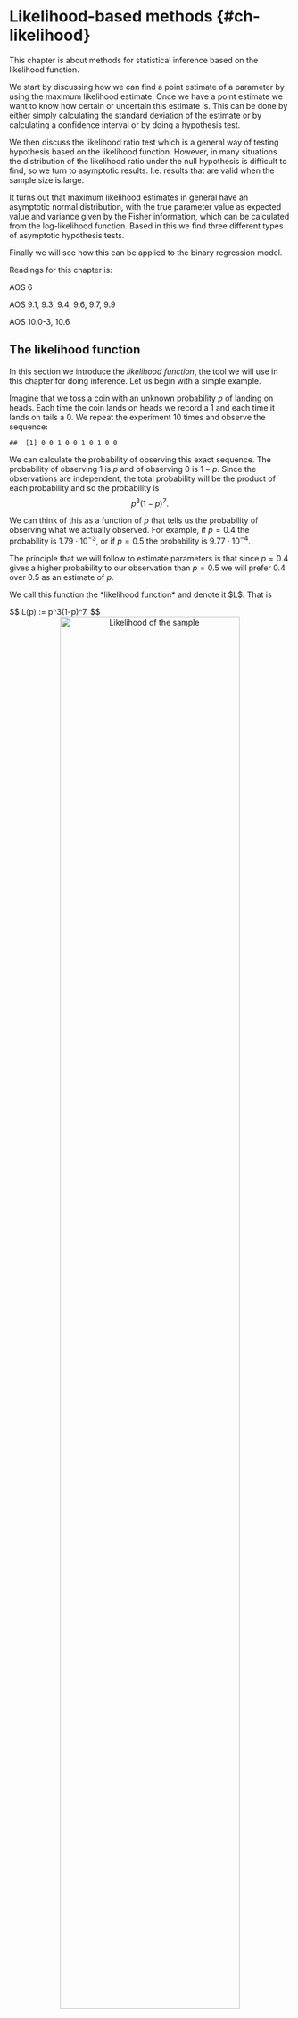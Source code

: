# Likelihood-based methods {#ch-likelihood}

This chapter is about methods for statistical inference based on the likelihood function.

We start by discussing how we can find a point estimate of a parameter by using the maximum likelihood estimate. Once we have a point estimate we want to know how certain or uncertain this estimate is. This can be done by either simply calculating the standard deviation of the estimate or by calculating a confidence interval or by doing a hypothesis test.

We then discuss the likelihood ratio test which is a general way of testing hypothesis based on the likelihood function. However, in many situations the distribution of the likelihood ratio under the null hypothesis is difficult to find, so we turn to asymptotic results. I.e. results that are valid when the sample size is large.

It turns out that maximum likelihood estimates in general have an asymptotic normal distribution, with the true parameter value as expected value and variance given by the Fisher information, which can be calculated from the log-likelihood function. Based in this we find three different types of asymptotic hypothesis tests.

Finally we will see how this can be applied to the binary regression model.

Readings for this chapter is:

AOS 6

AOS 9.1, 9.3, 9.4, 9.6, 9.7, 9.9

AOS 10.0-3, 10.6

## The likelihood function

In this section we introduce the *likelihood function*, the tool we will use in this chapter for doing inference. Let us begin with a simple example.

Imagine that we toss a coin with an unknown probability $p$ of landing on heads. Each time the coin lands on heads we record a 1 and each time it lands on tails a 0. We repeat the experiment 10 times and observe the sequence:





```
##  [1] 0 0 1 0 0 1 0 1 0 0
```

We can calculate the probability of observing this exact sequence. The probability of observing 1 is $p$ and of observing 0 is $1-p$. Since the observations are independent, the total probability will be the product of each probability and so the probability is
$$
p^3(1-p)^7.
$$

We can think of this as a function of $p$ that tells us the probability of observing what we actually observed. For example, if $p=0.4$ the probability is $1.79 \cdot 10^{-3}$, or if $p=0.5$ the probability is $9.77 \cdot 10^{-4}$.

The principle that we will follow to estimate parameters is that since $p=0.4$ gives a higher probability to our observation than $p=0.5$ we will prefer $0.4$ over $0.5$ as an estimate of $p$.

<p>We call this function the *likelihood function* and denote it $L$. That is</p>
$$
L(p) := p^3(1-p)^7.
$$
<div class="figure" style="text-align: center">
<img src="01-likelihood_files/figure-html/likelihood-1.png" alt="Likelihood of the sample" width="80%" />
<p class="caption">(\#fig:likelihood)Likelihood of the sample</p>
</div>
In the picture we see that the likelihood function attains its highest value at $p=0.3$. Using the above principle, we therefore prefer $0.3$ as an estimate of $p$ over any other value. This is the *maximum likelihood estimate* (MLE) of $p$.

<p>Let us define the likelihood function in general. We have a parametric model of our observations, that is we assume that we observe random variables that are independent identically distributed, with a probability function (or density) $p_\theta(x)$. Here $\theta$ is an unknown parameter. For a random sample $x_1,\ldots , x_n$ of size $n$ the likelihood function is</p>
\BeginKnitrBlock{note}<div class="note">$$
L_n(\theta) = \prod_{i=1}^n p_\theta(x_i).
$$</div>\EndKnitrBlock{note}

That is, the likelihood is the probability (or density) of our observation, as a function of the unknown parameter.

As a second example, say that we observe random variables $X_i$ that are iid $\mathsf N(\mu,\sigma^2)$, where $\mu$ and $\sigma^2$ are unknown parameters. In other words, the joint density of an iid sample is
$$
p(x_1,\ldots, x_n) = \prod_{i=1}^n \frac{1}{\sqrt{2\pi\sigma^2}}e^{-\frac{1}{2\sigma^2}(x_i-\mu)^2}.
$$
The likelihood function is then
$$
L_n(\mu,\sigma^2) = \prod_{i=1}^n \frac{1}{\sqrt{2\pi\sigma^2}}e^{-\frac{1}{2\sigma^2}(x_i-\mu)^2}.
$$
That is, the density and the likelihood function are written using the same formulas, but the density is a function of $x_i$, while the likelihood is a function of the unknown parameters $\mu$ and $\sigma^2$.



## Maximum likelihood estimation

In this section we discuss how to find the maximum likelihood estimate. As in the previous section we consider an example:

We will assume that time until something happens is exponentially distributed with parameter $\lambda$. Therefore the probability density of observing $T=t$ is
$$
p_T(t) = \lambda e^{-\lambda t}.
$$
On the other hand, we can also think of this as the likelihood function of the parameter $\lambda$,
$$
L(\lambda) = \lambda e^{-\lambda t}.
$$
If we have $n$ independent observations, the joint density of these observations is the product of the marginal densities. Therefore the likelihood is also the product of the marginal likelihoods. That is, if we write $L_n(\lambda)$ for the likelihood of $n$ observations,
$$
L_n(\lambda) = \prod_{i=1}^n \lambda e^{-\lambda t_i}.
$$

Many times it is easier to instead consider the logarithm of the likelihood, the *log-likelihood*,
$$
l_n(\lambda):=\ln L_n(\lambda) = \sum_{i=1}^n( \ln \lambda - \lambda t_i  ) = n\ln\lambda - \lambda\sum_{i=1}^n t_i= n(\ln\lambda - \lambda \bar t) ,
$$
where we as usual let $\bar t = \frac{1}{n}\sum_{i=1}^n t_i$.

Let us say we observe a sample of size 100.
<div class="figure" style="text-align: center">
<img src="01-likelihood_files/figure-html/exp-boxplot-1.png" alt="Histogram of the sample" width="80%" />
<p class="caption">(\#fig:exp-boxplot)Histogram of the sample</p>
</div>

We define a function in R that calculates the log-likelihood

```r
logLn <- function(param, sample){
  n <- length(sample)
  tbar <- mean(sample)
  
  n*(log(param) - param*tbar)
}
```

Then we may calculate the log-likelihood of, for example, $\lambda = 0.1$,

```r
logLn(0.1, t)
```

```
## [1] -316.1482
```
Here the variable `t` is a vector that contains the observations.

<p>Let us plot the log-likelihood for a range of $\lambda$-values.</p>
<div class="figure" style="text-align: center">
<img src="01-likelihood_files/figure-html/log-likelihood-1.png" alt="Log likelihood of the sample" width="80%" />
<p class="caption">(\#fig:log-likelihood)Log likelihood of the sample</p>
</div>

<p>We can find the maximum likelihood estimate as the $\lambda$ that maximizes the likelihood (or log likelihood). That is:</p>
\BeginKnitrBlock{note}<div class="note">$$
\hat\lambda = \operatorname*{argmax}_\lambda L_n(\lambda) = \operatorname*{argmax}_\lambda l_n(\lambda).
$$</div>\EndKnitrBlock{note}
Since the likelihood is simple, we can find $\hat \lambda$ directly:
$$
\partial_\lambda l_n(\lambda)\Big|_{\lambda = \hat\lambda} = n\left(\frac{1}{\hat \lambda} - \bar t\right) = 0.
$$
With solution $\hat\lambda =1/ \bar t$. For this sample:

```r
lambdaHat <- 1/mean(t)
lambdaHat
```

```
## [1] 0.1164284
```
We may also find the estimate using numerical optimization.

```r
optimResult <- optimise( 
            function(lambda){ logLn(lambda,t)},
            lower = 0.01, 
            upper = 10.0,
            maximum = TRUE)
optimResult$maximum
```

```
## [1] 0.1164178
```

## Hypothesis testing
In the previous section we saw how to estimate unknown parameters using maximum likelihood. While this is all well and good, we would like to also be able to test hypotheses regarding parameters. Consider Figure \@ref(fig:hypTestIllustration). 
<div class="figure" style="text-align: center">
<img src="01-likelihood_files/figure-html/hypTestIllustration-1.png" alt="Log likelihood of the sample" width="80%" />
<p class="caption">(\#fig:hypTestIllustration)Log likelihood of the sample</p>
</div>
There we have an estimate of $\theta$ which is $\hat\theta = 0.9$. We would like to test $H_0: \theta=\theta_0 = 1$ against $\theta \neq \theta_0$.

This should be based on how far away, in some sense, the maximum likelihood estimate is from $\theta_0$. Looking at the figure, we can see three different ways of measuring how far away $\hat\theta$ and $\theta_0$ are from each other. One way would be to measure the vertical distance between the log-likelihood function in $\hat\theta$ and $\theta_0$. I.e.\ we would calculate:
$$
l(\hat\theta) - l(\theta_0).
$$
This is know as the *likelihood ratio test*.

Another option is to calculate the horizontal distance between $\hat\theta$ and $\theta_0$. I.e. to calculate the distance
$$
|\hat\theta - \theta_0|.
$$
This is known as the *Wald test*.

Lastly we know that $\partial_\theta l(\theta)|_{\theta=\hat\theta} = 0$. So we could calculate
$$
|\partial_\theta l(\theta)|_{\theta=\theta_0}|,
$$
and see how close it is to 0. This is known as the *Score test*. In the following sections we examine each test in detail.

## Likelihood ratio test

We are interested in testing the following hypotheses
$$
H_0:\theta \in \Theta_0\text{ vs. } H_1:\theta \in \Theta_0^\complement.
$$
<p>Here $\Theta_0$ is some set of parameter values. It could for example be that $\Theta_0 = (-\infty,\theta_0)$ or simply $\Theta_0 = \theta_0$.</p>
\BeginKnitrBlock{note}<div class="note">We define the likelihood ratio as
$$
\lambda_{\text{LR}} := 2(l(\hat\theta) - l(\hat\theta_0)),
$$</div>\EndKnitrBlock{note}
where
$$
l(\hat\theta_0) = \sup_{\theta\in\Theta_0}l(\theta)
$$
and
$$
l(\hat\theta) = \sup_{\theta\in\Theta}l(\theta).
$$
Since $l(\hat\theta)\geq l(\hat\theta_0)$, we have that $\lambda_{\text{LR}} \geq 0$ and data agrees well with $H_0$ if $\lambda_{\text{LR}}$ is small. Therefore the rejection region will be of the form $\lambda_{\text{LR}} > k$, where $k$ is determined to get the correct size of the test. We can not say more in general, the continuation depends on the particular problem and tends to become complicated for anything but simple models.

As before let us say that we have an iid sample from an exponential distribution and wish to test $H_0:~\lambda = \lambda_0$ against $H_1:~\lambda \neq \lambda_0$, with $\lambda_0=0.1$.

We have already seen that
$$
l(\lambda) = n(\ln \lambda - \lambda \bar t)
$$
<p>and that $\hat\lambda = 1/\bar t$. Therefore</p>
$$
l(\lambda) = n \left( \ln\lambda - \frac{\lambda}{\hat\lambda} \right).
$$
<p>Now, we can write $l(\hat\lambda) = n\left(\ln\hat\lambda - 1\right)$. The likelihood ratio is then:</p>
$$
\lambda_{\text{LR}} = 2(l(\hat\lambda) - l(\lambda_0)) = 2n\left( \ln\hat\lambda - 1 - \ln \lambda_0 + \frac{\lambda_0}{\hat\lambda}  \right) = 2n\left(\ln \frac{\hat\lambda}{\lambda_0} + \frac{\lambda_0-\hat\lambda}{\hat\lambda}\right).
$$
<p>Recall that we should reject $H_0$ if $\lambda_{\text{LR}}>k$, and that $k$ is set to get the correct size. But to do this we need to know the distribution of $\lambda_{\text{LR}}$ and looking at the formula above, this seems difficult. Instead we search for something which is equivalent to $\lambda_{\text{LR}}>k$, but with a known distribution. Towards this we plot $\lambda_{LR}(\hat\lambda)$:</p>
<div class="figure" style="text-align: center">
<img src="01-likelihood_files/figure-html/LR-testExp-1.png" alt="Illustration of the likelihood ratio" width="80%" />
<p class="caption">(\#fig:LR-testExp)Illustration of the likelihood ratio</p>
</div>
We see that $\lambda_{LR}$ is decreasing for $\hat\lambda < \lambda_0$ and increasing for $\hat\lambda > \lambda_0$ with minimum at $\hat\lambda = \lambda_0$. Therefore $\lambda_{LR}>k$ is equivalent to $\hat\lambda < k_L$ or $\hat\lambda > k_U$, for some choices of $k_L$ and $k_U$. These should be determined so that the test gets the correct size.

The size of the test is
\begin{align}
&1- P_{\lambda_0} \left(k_L< \hat\lambda < k_U \right) = 1- P_{\lambda_0} \left(k_L< \frac{1}{\bar t} < k_U \right) = 1-  P_{\lambda_0} \left(1/k_U< \bar t < 1/k_L \right)\\
=& 1-  P_{\lambda_0} \left(\tilde k_L< \sum_{i=1}^n T_i< \tilde k_U \right),
\end{align}
with $\tilde k_L := n/k_U$ and similarly for $\tilde k_U$. This probability can be calculated since we know that $\sum_{i=1}^n T_i \sim \Gamma(n,\lambda)$. If we let $\Gamma_{\alpha}(n,\lambda)$ be the $\alpha$-quantile of the gamma distribution, i.e.\ the number such that
$$
\alpha = P\left( \Gamma(n,\lambda )> \Gamma_\alpha(n,\lambda) \right),
$$
we see that the rejection region for a size $\alpha$ test is
$$
\left\{ T_i\mid \sum_{i=1}^n T_i > \Gamma_{\alpha/2}(n,\lambda_0) \text{ or } \sum_{i=1}^n T_i < \Gamma_{1-\alpha/2}(n,\lambda_0)  \right\}.
$$
or equivalently
$$
\left\{ \hat \lambda \mid \hat\lambda < \frac{n}{\Gamma_{\alpha/2}(n,\lambda_0)} \text{ or } \hat\lambda > \frac{n}{\Gamma_{1-\alpha/2}(n,\lambda_0)}  \right\}.
$$

Let us implement this:

```r
alpha <- 0.05
lambda0 <- 0.1
n <- 100

upperCriticalValue <- n / qgamma(alpha/2, shape = n, rate = lambda0)
lowerCriticalValue <- n / qgamma(1-alpha/2, shape = n, rate = lambda0)
upperCriticalValue
```

```
## [1] 0.1229045
```

```r
lowerCriticalValue
```

```
## [1] 0.08296762
```
In this case we had $\hat\lambda =$ 0.1164 and so we would not reject $\lambda \neq 0.1$.

Another option is to calculate the p-value. Recall that the p-value is the smallest level for which $H_0$ is rejected. That is, it is the $\alpha$ that solves $\Gamma_{1-\alpha/2}(n,\lambda_0) = n/\hat\lambda$. But, by definition
$$
\alpha = 2 P \left( \Gamma(n,\lambda_0) < \Gamma_{1-\alpha/2}) \right)
$$
and therefore the p-value is
$$
2P\left( \Gamma(n,\lambda_0) < \frac{n}{\hat\lambda} \right).
$$

```r
2* pgamma(n/lambdaHat, shape = n, rate = lambda0)
```

```
## [1] 0.1471398
```
Again we see that we would not reject $H_0$ on the 5\%-level.

## Mathematical aside: Taylor expansion

In this section we see how to approximate functions by polynomials. This will be useful when we search for the asymptotic distribution of the MLE.

We would like to approximate a function $f(x)$ by a polynomial $p(x)$ of degree $n$, around a point $x_0$. That is, if $x\approx x_0$ we would like $f(x)\approx p(x)$. How should we choose $p(x)$?

Let us write
$$
p(x) = c_0 + c_1(x-x_0) + c_2(x-x_0)^2 + \cdots + c_n(x-x_0)^n.
$$
To ensure that $f(x)\approx p(x)$ close to $x_0$, we first require that
$$
f(x_0)=p(x_0)=c_0,
$$
so that we have found the first parameter. To make the approximation better, we further require that the first derivatives are the same at $x_0$,
$$
f'(x_0) = p'(x_0) = c_1 + 2c_2(x-x_0) + 3c_3(x-x_0)^2+\cdots + nc_n(x-x_0)^{n-1}|_{x=x_0} = c_1,
$$
and so the second parameter of $p(x)$ has been determined.

Continuing, we want
$$
f''(x_0) = p''(x_0) = 2c_2 + 2\cdot 3c_3(x-x_0) + 3\cdot 4c_4(x-x_0)^2 + \cdot (n-1)nc_n(x-x_0)^{n-2}|_{x=x_0} = 2c_2,
$$
so that $c_2 = f''(x_0)/2$. For the $k$th derivative,
$$
f^{(k)}(x_0) = p^{(k)}(x_0) = 2\cdot 3\cdots kc_k = k!c_k,
$$
so that $c_k = f^{(k)}(x_0)/k!$.

To summarize, the order $n$ polynomial approximation of $f(x)$ close to $x_0$ is
$$
f(x) \approx f(x_0) + f'(x_0)(x-x_0) + \frac{f''(x_0)}{2!}(x-x_0)^2 + \cdots \frac{f^{(n)}(x_0)}{n!}(x-x_0)^n.
$$
This is known as a Taylor series.

In fact, we can do even better by giving a formula for the error. Taylor's theorem says that
\BeginKnitrBlock{note}<div class="note">If $p(x)$ is the order $n$ polynomial approximation of $f(x)$ as given above, then the approximation error is
$$
f(x) -p(x) =  \frac{f^{(n+1)}(\xi)}{(n+1)!}(x-x_0)^{n+1},
$$
where $\xi$ is some number between $x$ and $x_0$.</div>\EndKnitrBlock{note}
As an example, let us consider the approximation of $\ln x$ around 1. We begin by calculating the derivatives,

\begin{align}
\ln 1 &= 0 ,\\
\partial_x\ln x|_{x=1} &= \frac{1}{x}|_{x=1} = 1 \\
\partial_x^2 \ln x|_{x=1} &= -\frac{1}{x^2}|_{x=1} = -1,\\
\partial_x^3 \ln x|_{x=1} &= \frac{2}{x^3}|_{x=1} = 2.
\end{align}

Therefore the 3rd order polynomial approximation of $\ln x$ is
$$
\ln x \approx (x-1) - \frac{1}{2}(x-1)^2 + \frac{1}{3}(x-1)^3.
$$

<div class="figure" style="text-align: center">
<img src="01-likelihood_files/figure-html/taylor-series-1.png" alt="Taylor series approximation of ln x" width="80%" />
<p class="caption">(\#fig:taylor-series)Taylor series approximation of ln x</p>
</div>

## Asymptotic distribution of the MLE
Here we examine the asymptotic properties of maximum likelihood estimators. But first let us recall some properties of the normal distribution, that will be used repeatedly in this chapter.

If $X\sim \mathsf N(\mu,\sigma^2)$ then $a+bX$ also has a normal distribution and
\begin{align*}
E[a+bX] &= a+bE[X] = a+b\mu,\\
\operatorname{Var}(a+bX) &= b^2\operatorname{Var}(X) = b^2\sigma^2.
\end{align*}
That is $a+bX\sim \mathsf N(a+b\mu,b^2\sigma^2)$. In particular,
$$
\frac{X-\mu}{\sigma} \sim \mathsf N(0,1).
$$
Now let us turn to the maximum likelhood estimators. To start, we imagine that we observe a random variable $X$, from a parameterized distribution with density $p_\theta$. Our discussion will also be valid if we have a discrete random variable with a probability function $p_\theta$. Then we have a log-likelihood $l_x(\theta):=\ln p_\theta(x)$. Here we will calculate the expected value and variance of the random variable $l_X'(\theta):=\partial_\theta \ln p_\theta(X)$.

First note that since
$$
\int p_\theta(x)\mathrm{d} x = 1,
$$
therefore
$$
0 = \partial_\theta \int p_\theta(x)\mathrm{d} x = \int \partial_\theta p_\theta(x)\mathrm{d} x = \int \partial_\theta (\ln p_\theta(x))p_\theta(x)\mathrm{d} x =  \int l'_x(\theta) p_\theta(x)\mathrm{d} x = E[l_X'(\theta)].
$$
This means,
\BeginKnitrBlock{note}<div class="note">$$
 E[l_X'(\theta)] =0.
$$</div>\EndKnitrBlock{note}

To find the variance, we instead consider,
\begin{align*}
0 &= \partial^2_\theta \int p_\theta(x)\mathrm{d} x =  \int \partial_\theta(l'_x(\theta) p_\theta(x))\mathrm{d} x =\int (l''_x(\theta) p_\theta(x) + (l'_x(\theta) )^2p_\theta(x))\mathrm{d} x \\
&=  E[l''_X(\theta)] + E[(l'_X(\theta))^2].
\end{align*}

Therefore,
\BeginKnitrBlock{note}<div class="note">$$
\operatorname{Var}(l'_X(\theta)) = E[(l'_X(\theta))^2] = -E[l''_X(\theta)] =: I(\theta).
$$</div>\EndKnitrBlock{note}
Here, $I(\theta)$ is called the Fisher information. This calculation was for a sample $X$ of size 1. If we have an independent sample of size $n$, we define the log-likelihood as
$$
l_n(\theta) = \sum_{i=1}^n l_{X_i}(\theta).
$$
Then we can also calculate
\begin{align*}
E[l'_n(\theta)] &= E[\partial_\theta \sum_{i=1}^n l_{X_i}(\theta)] =\sum_{i=1}^n  E[\partial_\theta l_{X_i}(\theta)] = 0,\\
Var(l'_n(\theta)) &= Var(\partial_\theta \sum_{i=1}^n l_{X_i}(\theta)) =  \sum_{i=1}^n Var(l_{X_i}'(\theta)) = n I(\theta) =:I_n(\theta).
\end{align*}

<p>Let us now recall the *law of large numbers* and the *central limit theorem*. They state that if $X_1,\ldots X_n$ are iid random variables with mean $\mu$ and finite variance $\sigma^2$, then for large $n$</p>
\BeginKnitrBlock{note}<div class="note">\begin{align*}
\frac{1}{n}\sum_{i=1}^n X_i& \overset{asym.}{\sim} \mu,\\
\frac{1}{\sqrt{n}}\Big(\sum_{i=1}^n X_i-\mu\Big)& \overset{asym.}{\sim} \mathsf N(0,\sigma^2).
\end{align*}</div>\EndKnitrBlock{note}
These asymptotic results in practice mean that we approximate the distribution of the left side with the right side if $n$ is large. For example
$$
P\left(\frac{1}{\sqrt{n}}\Big(\sum_{i=1}^n X_i-\mu\Big) \leq x \right) \approx  P\left(\sigma Z\leq x \right),
$$
with $Z\sim \mathsf N(0,1)$.

<p>Since $l'_n(\theta)$ is a sum of random variables $l_{X_i}'(\theta)$, and we now know the expected value and variance, we can apply the law of large numbers and central limit theorem to get the following asymptotics:</p>
\BeginKnitrBlock{note}<div class="note">\begin{align*}
\frac{1}{n}l'_n(\theta) &\overset{asym.}{\sim} 0, \\
\frac{1}{\sqrt{n}}l'_n(\theta) &\overset{asym.}{\sim} \mathsf{N}(0,I(\theta)), \\
-\frac{1}{n}l''_n(\theta) &\overset{asym.}{\sim} I(\theta).
\end{align*}</div>\EndKnitrBlock{note}
<p>Now we are ready to find the asymptotic distribution of $\hat\theta_n$. We make a first-order Taylor expansion of $l_n'(\hat\theta_n)$ around $\theta$,</p>
$$
l'_n(\hat\theta_n) \approx l'_n(\theta) + (\hat\theta_n-\theta)l''_n(\theta).
$$
<p>Then use that $l'_n(\hat\theta_n)=0$ and rewrite as</p>
$$
\sqrt{n} (\hat\theta_n-\theta) \approx -\frac{l'_n(\theta)/\sqrt{n}}{l''_n(\theta)/n}.
$$
Now, using the above asymptotics we arrive at:
\BeginKnitrBlock{note}<div class="note">$$
\sqrt{n} (\hat\theta_n-\theta) \overset{asym.}{\sim} \frac{\mathsf N(0,I(\theta))}{I(\theta)} \overset{d}{=} \mathsf N(0,I^{-1}(\theta)).
$$</div>\EndKnitrBlock{note}
<p>In particular, this implies that $\hat\theta_n - \theta \overset{asym.}{\sim } 0$, or in other words that $\hat\theta_n$ is a consistent estimator of $\theta$.
One problem with the above is however that $I(\theta)$ is often difficult to calculate. However $-l''_n(\theta)/n=:\hat I(\theta)$ is a consistent estimator of $I(\theta)$. Then we may also write:</p>
$$
\sqrt{n \hat I(\theta)}(\hat\theta_n - \theta) \overset{asym.}{\sim} \mathsf N(0,1).
$$
<p>A further problem is that $\theta$ is in general unknown. But since $\hat\theta_n$ is consistent, we may simply replace $\theta$ by $\hat\theta_n$,</p>
\BeginKnitrBlock{note}<div class="note">$$
\sqrt{n \hat I(\hat\theta_n)}(\hat\theta_n - \theta) \overset{asym.}{\sim} \mathsf N(0,1).
$$</div>\EndKnitrBlock{note}
This is an amazing result. Without knowing in detail how $\hat\theta$ is determined from the sample; perhaps from some numerical optimization, we can say what the large-sample distribution is. We can rewrite this as
$$
\hat \theta_n \overset{asym.}{\sim} \mathsf N\left(\theta, \frac{1}{n \hat I(\hat\theta_n)}\right).
$$
Now let us apply this to the example of the exponential distribution. We had that $\hat\lambda_n = 1/\bar t$. Further
$$
l''(\lambda) = -\frac{1}{\lambda^2}.
$$
Thus, the Fisher information is simply
$$
I(\lambda) = -E[l''_T(\lambda)] = \frac{1}{\lambda^2}.
$$
The asymptotic distribution of $\hat \lambda_n$ is therefore:
$$
\hat\lambda_n \approx \mathsf N\left(\lambda, \frac{\hat\lambda_n^2}{n} \right).
$$

## The delta method

In this section we discuss how to find the asymptotic distribution of a function of the estimate. Let us assume that we already know that
$$
\sqrt{n} (\hat\theta_n - \theta) \overset{asym.}{\sim} N(0,\sigma^2).
$$
<p>This might be because $\hat\theta_n$ is the MLE and we have used the results from the previous section or we have applied some central limit theorem. We have a function $f$ and we would like to know the asymptotic distribution of $f(\hat\theta_n)$. Let us again write a Taylor expansion</p>
$$
f(\hat\theta_n) \approx f(\theta) + f'(\theta)(\hat\theta_n - \theta).
$$
<p>Rearranging and multiplying by $\sqrt n$ gives,</p>
$$
\sqrt{n}(f(\hat\theta_n) - f(\theta)) \approx f'(\theta)\sqrt{n}(\hat\theta_n - \theta).
$$
The right side is asymptotically normal, by our assumption. We have then arrived at the *first order delta method*:

\BeginKnitrBlock{note}<div class="note">$$
\sqrt{n}(f(\hat\theta_n) - f(\theta)) \overset{asym.}{\sim} N(0,\sigma^2f'(\theta)^2) .
$$</div>\EndKnitrBlock{note}
<p>For this to make sense we need that $f'(\theta)\neq 0$. If this is not the case we can instead do a second order Taylor expansion</p>
$$
f(\hat\theta_n) \approx f(\theta) + f'(\theta)(\hat\theta_n - \theta) + \frac{f''(\theta)}{2}(\hat\theta_n - \theta)^2 = f(\theta) + \frac{f''(\theta)}{2}(\hat\theta_n - \theta)^2.
$$
Rearranging gives,
$$
n(f(\hat\theta_n)  - f(\theta)) \approx \frac{f''(\theta)}{2}(\sqrt{n}(\hat\theta_n-\theta))^2.
$$
<p>We assumed that $\sqrt{n} (\hat\theta_n - \theta) \overset{asym.}{\sim} N(0,\sigma^2)$. The continuous mapping theorem (not covered here) states that if $f$ is a continuous function and if $X_n \overset{asym.}{\sim} X$, then $f(X_n) \overset{asym.}{\sim} f(X)$. Therefore, if we let $Z\sim N(0,1),$ we can write our assumption as $\sqrt{n} (\hat\theta_n - \theta) \overset{asym.}{\sim} \sigma Z$ and thus, recalling that the square of a standard normal random variable has a $\chi^2_1$-distribution,</p>
$$
(\sqrt{n}(\hat\theta_n-\theta))^2 \overset{asym.}{\sim} \sigma^2Z^2 \overset{d}{=} \sigma^2 \chi^2_1.
$$
With that we get the second order Delta method:
\BeginKnitrBlock{note}<div class="note">$$
n(f(\hat\theta_n)  - f(\theta)) \overset{asym.}{\sim} \frac{f''(\theta)}{2}\sigma^2\chi_1^2.
$$</div>\EndKnitrBlock{note}
Now let us apply the delta method to the exponential distribution. We would like to estimate the probability that the time until the next event is larger than 10. That is the probability
$$
p = P(T>10) = e^{-10\lambda}.
$$
The MLE follows from the invariance principle of maximum likelihood, i.e.\ $\hat p = e^{-10\hat\lambda}$. The distribution of $\hat p$ can be found by the delta method if we let $p=f(\lambda) = e^{-10\lambda}$. Then $f'(\lambda) = -10e^{-10\lambda} = -10p$. In this case $f'(\lambda)\neq 0$, so we may apply the first order delta method. Recall from the previous section that
$$
\sqrt n\left( \hat\lambda_n - \lambda \right) \overset{asym.}{\sim} \mathsf N(0, \lambda^2),
$$
that is, the $\sigma^2$ appearing in the delta method is $\lambda^2$. Now, applying the delta method gives
$$
\sqrt n(\hat p_n- p) \overset{asym.}{\sim} \mathsf N(0,100p^2\lambda^2).
$$
As usual, we may replace unknown parameters with a consistent estimate, i.e.\ $p$ with $\hat p$ and $\lambda$ with $\hat\lambda$. Therefore,
$$
\sqrt n(\hat p_n- p) \overset{asym.}{\sim} \mathsf N(0,100\hat p^2\hat\lambda^2) = \mathsf N(0,0.132),
$$
or
$$
\hat p_n \overset{asym.}{\sim} \mathsf N(p,0.132/n).
$$


## Wilks' test

In the previous sections we found the asymptotic distribution of $\hat\theta_n$. Here we seek the asymptotic distribution of the likelihood ratio $-2(l_n(\theta_0) - l_n(\hat\theta_n)))$. The reason is that, as we have seen, finding the exact distribution is difficult. If we have the approximate, asymptotic, distribution, we can use that to do for example hypothesis testing. For ease of notation we suppress the $n$ and write $l$ and $\hat\theta$.

We will use the following results, that we have seen before:
\begin{align*}
l'(\hat\theta) &= 0,\\
-\frac{1}{n}l''(\hat\theta) &\overset{asym.}{\sim} -\frac{1}{n}l''(\theta) \overset{asym.}{\sim} I(\theta),\\
\sqrt{n}(\hat\theta - \theta) &\overset{asym.}{\sim} I^{-1/2}(\theta )Z,
\end{align*}
with $Z\sim \mathsf N(0,1)$.

<p>Just as in the delta method, we now do a Taylor expansion of $l(\theta)$ around $\hat\theta$:</p>
\begin{align}
l(\theta) \approx& l(\hat \theta) + l'(\hat\theta)(\theta-\hat\theta) + \frac{l''(\hat\theta)}{2}(\theta-\hat\theta) ^2\\
=& l(\hat\theta) + \frac{l''(\hat\theta)}{2}(\theta-\hat\theta) ^2 = l(\hat \theta) +\frac{1}{2} \frac{1}{n}l''(\hat\theta)n(\theta-\hat\theta) ^2\\
\overset{asym.}{\sim} & l(\hat\theta) -\frac{1}{2} I(\theta)I^{-1}(\theta)Z^2 \overset{d}{=} l(\hat\theta) - \frac{1}{2}\chi_1^2.
\end{align}
In other words, for a large sample,
\BeginKnitrBlock{note}<div class="note">$$
\lambda_{LR} = 2( l_n(\hat\theta)-l_n(\theta_0))\overset{asym.}{\sim} \chi_1^2.
$$</div>\EndKnitrBlock{note}
Which is Wilks' theorem.

Let us again apply this to the exponential distribution. Of course, we have already found the exact likelihood ratio test, so we would in reality not use an asymptotic test in this case. Nonetheless, we can calculate it as:

```r
lrStatistic <- 2*(logLn(optimResult$maximum, t) - logLn(0.1, t))
lrStatistic
```

```
## [1] 2.200652
```
Recall that we reject $H_0$ if $\lambda_{LR}$ is large. Therefore the p-value is

```r
1 - pchisq(lrStatistic, 1)
```

```
## [1] 0.1379523
```

## Wald's test

<p>Another way to measure if $\hat\theta$ agrees with the null hypothesis is to calculate $\hat\theta - \theta_0$. If this is large, in absolute value, the test should reject the null hypothesis. We have already seen that, under the assumption of $H_0$</p>
\BeginKnitrBlock{note}<div class="note">$$
\frac{\hat\theta- \theta_0}{\textrm{Sd}(\hat\theta)} \overset{asym.}{\sim} \mathsf{N}(0,1),
$$</div>\EndKnitrBlock{note}
where the standard deviation can be calculated as
$$
Sd(\hat\theta) = (n\hat I(\hat\theta))^{-1/2}.
$$
Therefore the test can be done by comparing the left hand-side with the appropriate quantile of the Normal distribution. Note that this implies also that
$$
\frac{(\hat \theta - \theta_0)^2}{Var(\hat\theta)} \overset{asym.}{\sim} \chi^2_1,
$$
which is similar to Wilks' test.

Let us apply this again to the exponential distribution. We have already seen that $I(\lambda) = 1/\lambda^2$ and so the standard deviation is:
$$
Sd(\hat \lambda) = \frac{\hat\lambda}{\sqrt n}.
$$
Since we have a two-sided test, the test statistic is:
$$
\frac{\left| \hat\lambda - \lambda_0  \right|}{\hat\lambda / \sqrt n }.
$$

```r
waldStatistics <- abs(lambdaHat - lambda0)/(lambdaHat/sqrt(n))
waldStatistics
```

```
## [1] 1.41103
```
This is now compared to $z_{\alpha/2}=$ 1.96 if $\alpha = 0.05$ and so we do not reject $H_0$. The p-value is:

```r
2*(1-pnorm(waldStatistics))
```

```
## [1] 0.1582359
```

Here we found the standard deviation of $\hat \lambda$ by knowing the asymptotic distribution of the MLE. It is also possible to calculate this directly from the delta method. That is, we know that
\begin{align}
E\left[ T\right] &= \frac{1}{\lambda},\\
Var\left( T \right) &= \frac{1}{\lambda^2}.
\end{align}
So by the central limit theorem ($\bar t$ is a sum of random variables):
$$
\sqrt n (\bar t - 1/\lambda) \overset{asym.}{\sim} N(0,1/\lambda^2).
$$
If $f(x)=1/x$, then $\hat\lambda = f(\bar t) = 1/\bar t$ and applying the delta method gives,
$$
\sqrt n (\hat\lambda - \lambda) \overset{asym.}{\sim} N(0,f'(\bar t)^2/\lambda^2) = N(0,f'(1/\lambda)^2/\lambda^2) = N(0,\lambda^2).
$$
This agrees with what we obtained previously.


## Score test

In this section we discuss the score test, sometimes called the Rao test or the Lagrange multiplier (LM) test.

If $\hat\theta$ is close to $\theta_0$ then we should have that $l'(\theta_0)\approx 0$. The score test is therefore that we reject $H_0$ if $\left| l'(\theta_0)\right|>k$, for some $k$ chosen depending on the size of the test.

We can use the asymptotics we already calculated, that is
\BeginKnitrBlock{note}<div class="note">$$
\frac{l_n'(\theta_0)}{\sqrt{I_n(\theta_0)}} \overset{asym.}{\sim} \mathsf N(0,1).
$$</div>\EndKnitrBlock{note}

So the score test of size $\alpha$ is to reject $H_0$ if
$$
\frac{\left|l_n'(\theta_0)\right|}{\sqrt{I_n(\theta_0)}}>z_{\alpha/2}.
$$

Note that this test statistic does not require us to calculate the MLE $\hat\theta$. By squaring the test statistic we get, as in the previous section, a test statistic that is $\chi^2_1$-distributed, similar to Wilks' test.

We apply this to the exponential distribution. We have already calculated everything we need so it is just a matter of putting it together:

```r
lp <- n*( 1/lambda0 - mean(t) )
fisherInfo <- n/lambda0^2
scoreStatistic <- lp / sqrt(fisherInfo)
scoreStatistic
```

```
## [1] 1.41103
```
With p-value:

```r
2*(1-pnorm(scoreStatistic))
```

```
## [1] 0.1582359
```
In this particular case the score test and the Wald test are exactly the same. This is not true in general.

## Confidence intervals

We have derived a number of different tests. In principle all of them can be turned into confidence intervals since there is a correspondence between hypothesis tests and confidence intervals. Let us first examine how we can use the Wald test to construct confidence intervals.

The Wald test is based on that for large $n$:
$$
\frac{\hat\theta- \theta}{\textrm{Sd}(\hat\theta)} \overset{asym.}{\sim} \mathsf{N}(0,1),
$$
Therefore we can write
$$
1-\alpha = P\left( -z_{\alpha/2} < \frac{\hat\theta- \theta}{\textrm{Sd}(\hat\theta)}
\leq z_{\alpha/2}  \right) = P\left( \hat\theta -\textrm{Sd}(\hat\theta) z_{\alpha/2}\leq \theta \leq \hat\theta +  \textrm{Sd}(\hat\theta) z_{\alpha/2}\right).
$$
Which means that $\left[\hat\theta -\textrm{Sd}(\hat\theta) z_{\alpha/2}, \hat\theta +\textrm{Sd}(\hat\theta) z_{\alpha/2}\right]$ is a $1-\alpha$ confidence interval for $\theta$.

Let us derive the same CI in a slightly different way. In the Wald test we would accept $H_0: \theta=\theta_0$ if $\left| \hat\theta - \theta_0 \right|/Sd(\hat\theta)<z_{\alpha/2}$. Solving this for $\theta_0$ gives
$$
 \hat\theta -\textrm{Sd}(\hat\theta) z_{\alpha/2}\leq \theta_0 \leq \hat\theta +  \textrm{Sd}(\hat\theta) z_{\alpha/2}.
$$
If we replace $\theta_0$ with $\theta$ we obtain the CI above. Therefore we may think of the CI as being the set of $\theta_0$ that we would accept in a hypothesis test.

<p>The same principle can be applied to convert any hypothesis test to a corresponding CI. For example the score test accepts $H_0$ if</p>
$$
 \frac{\left| l'_n(\theta_0)\right |}{\sqrt{I_n(\theta_0)}}< z_{\alpha/2},
$$
<p>and so solving this for $\theta_0$ gives a CI. However, in most cases it is not possible to obtain a closed form solution and we have solve it numerically. Let us as an example do it for the exponential distribution:</p>
\begin{align}
l'_n(\lambda) &= n\left( \frac{1}{\lambda} - \frac{1}{\hat\lambda} \right),\\
I_n(\lambda) &= - l''_n(\lambda) = \frac{n}{\lambda^2}.
\end{align}
<p>We plot the score statistic as a function of $\lambda$:</p>
<div class="figure" style="text-align: center">
<img src="01-likelihood_files/figure-html/CI-plot-1.png" alt="Score statistic and confidence intervall" width="80%" />
<p class="caption">(\#fig:CI-plot)Score statistic and confidence intervall</p>
</div>
To find the CI we need to solve
$$
\frac{\left| l'_n(\lambda)\right |}{\sqrt{I_n(\lambda)}} = z_{\alpha/2},
$$
in terms of $\lambda$. Looking at the figure, this has two solutions, one for $\lambda > \hat\lambda$ and one for $\lambda < \hat\lambda$. These will be the left and right endpoints of the CI.

```r
alpha = 0.05
scoreStatistic <- function(lambda){
  abs( n*(1/lambda - 1/lambdaHat) ) / sqrt( n/lambda^2 )
}

f <- function(lambda){
  scoreStatistic(lambda) - qnorm(1-alpha/2)
}

rootResults <- uniroot(f, interval = c(lambdaHat-0.05,lambdaHat))
leftCILimit <- rootResults$root

rootResults <- uniroot(f, interval = c(lambdaHat+0.05,lambdaHat))
rightCILimit <- rootResults$root

leftCILimit
```

```
## [1] 0.09360885
```

```r
rightCILimit
```

```
## [1] 0.1392479
```

We can compare this to the Wald based CI:

```r
alpha = 0.05
z = qnorm(1-alpha/2)

leftCILimit <- lambdaHat - qnorm(1-alpha/2)*lambdaHat/sqrt(n)
rightCILimit <- lambdaHat + qnorm(1-alpha/2)*lambdaHat/sqrt(n)

leftCILimit
```

```
## [1] 0.09360885
```

```r
rightCILimit
```

```
## [1] 0.1392479
```

Again, in this particular example, the two intervals are the same.

## An application
Here we present an application of what we have learned in this chapter.


Consider the binary regression model, where we observe random variables $Y_i$ that take on the values 0 or 1. The distribution of $Y_i$ depends on the value of a covariate $X_i$,
$$
P(Y_i=1\mid X_i=x_i) = s(\beta x_i),
$$
where $\beta$ is a parameter and
$$
s(x) = \frac{e^{x}}{1+e^{x}}
$$
is the logistic function. We have a sample of size $n=$ 1000 and we would like to do inference on $\beta$.

First we plot our data.
<div class="figure" style="text-align: center">
<img src="01-likelihood_files/figure-html/binRegrDataPlot-1.png" alt="Observed sample" width="80%" />
<p class="caption">(\#fig:binRegrDataPlot)Observed sample</p>
</div>
We will estimate $\beta$ by maximum likelihood, so we begin by writing the likelihood of observation $i$,
$$
L_i(\beta) = s(\beta x_i)^{y_i}\left( 1-s(\beta x_i)\right)^{(1-y_i)} .
$$
So that the log-likelihood of the $i$th observation is
$$
l_i(\beta) = y_i\ln s(\beta x_i) + (1-y_i)\ln ( 1-s(\beta x_i)).
$$
Since we assume that our observations are iid, the total log-likelihood is then
$$
l(\beta) = \sum_{i=1}^n l_i(\beta).
$$
Let us implement what we have so far.

```r
s <- function(x) {
  exp(x) / (exp(x) + 1)
}

logLn <- function(beta){
  x <- data.df$x
  y <- data.df$y
  
  s <- s(x * beta)
  
  sum(y * log(s) + (1 - y) * log(1 - s))
}
```
To maximize the likelihood there are now two options. Either we ask the computer to solve
$$
\underset{\beta}{\text{argma}x}~ l(\beta),
$$
or we calculate and solve $l'(\beta)=0$. For practice we do both ways here.

```r
optimResult <- optimize(
  logLn,
  lower = 0.0, 
  upper = 3.0,
  maximum = TRUE
)

betahat <- optimResult$maximum
betahat
```

```
## [1] 1.791579
```
For the second way we need
\begin{align}
s'(x) &= \frac{e^x}{\left(1+e^x\right)^2},\\
l'(\beta) &= \frac{x y s'(x \beta )}{s(x \beta )}-\frac{x (1-y) s'(x \beta )}{1-s(x \beta )}.
\end{align}
In R:

```r
sp <- function(x){ exp(x)/(1+exp(x))^2 }

logLp <- function(beta){
  x <- data.df$x
  y <- data.df$y
  
  s <- s(x * beta)
  sp <- sp(x * beta)
  
  sum( -x * (1-y) * sp / (1-s) + x * y * sp / s )
}

rootResults <- uniroot(
  logLp,
  interval = c(0,3)
)
rootResults$root
```

```
## [1] 1.791589
```
Both methods giving the same result.

To confirm that we indeed found the MLE we plot the log-likelihood.
<div class="figure" style="text-align: center">
<img src="01-likelihood_files/figure-html/BinReglog-likelihood-1.png" alt="Log likelihood of the sample" width="80%" />
<p class="caption">(\#fig:BinReglog-likelihood)Log likelihood of the sample</p>
</div>

<div class="figure" style="text-align: center">
<img src="01-likelihood_files/figure-html/binRegrDataPlotWithFit-1.png" alt="Observed sample and fitted model" width="80%" />
<p class="caption">(\#fig:binRegrDataPlotWithFit)Observed sample and fitted model</p>
</div>

Now we turn to hypothesis testing. Let us say we want to test $H_0: \beta = 2$ against $H_1:\beta \neq 2$. First we do the asymptotic likelihood ratio test. So we need to calculate $\lambda_{\text{LR}}$:

```r
lr <- function(beta0){
  2*(logLn(betahat) - logLn(beta0))
}
lr(2.0)
```

```
## [1] 2.97212
```
If $H_0$ is true, this is an observation of a $\chi_1^2$-distributed random variable. Therefore the p-value is

```r
1 - pchisq(lr(2.0), 1)
```

```
## [1] 0.0847108
```

Next we do a Wald's test. For this we need an estimate of the standard deviation of the MLE. Perhaps the easiest way is to calculate the Fisher information, that is $-l''(\beta)$. Here there are again two options, we can do it numerically or exactly. First we calculate it numerically:

```r
observedFisherInfo <- function(beta){
  drop(-pracma::hessian(logLn, beta))
}
observedFisherInfo(betahat)
```

```
## [1] 72.6459
```
Calculating the second derivative exactly involves more work but is preferable whenever possible. We get,
$$
l''(\beta)=(1-y) \left(-\frac{x^2 \sigma '(x \beta )^2}{(1-\sigma (x \beta )^2}-\frac{x^2 \sigma ''(x \beta )}{1-\sigma (x \beta )}\right)+y \left(-\frac{x^2 \sigma '(x \beta )^2}{\sigma (x \beta )^2}+\frac{x^2 \sigma ''(x \beta )}{\sigma (x \beta )}\right)
$$
Implemented in R:

```r
spp <- function(x){ -exp(x)*(exp(x)-1)/(exp(x)+1)^3 }

logLpp <- function(beta){
    x <- data.df$x
    y <- data.df$y
    
    s <- s(x*beta)
    sp <- sp(x*beta)
    spp <- spp(x*beta)

    sum( (1-y)*(-x^2*sp^2/(1-s)^2 - x^2*spp/(1-s))+y*(-x^2*sp^2/s^2 + x^2*spp/s) )
}

observedFisherInfo <- function(beta){
  -logLpp(beta)
}

observedFisherInfo(betahat)
```

```
## [1] 72.64591
```
Recall that Wald's test statistic is standard normal under $H_0$. So we may calculate the p-value:

```r
zWald <- function(beta0){
  abs(betahat- beta0)*sqrt(observedFisherInfo(betahat))
  }
2 * ( 1 - pnorm( zWald(2.0) ) )
```

```
## [1] 0.07566311
```

We might also do a Score test. Here, all we need is $l'$ and $l''$, which we have already calculated. The score statistic is again standard normal under $H_0$.

```r
zScore <- function(beta0){
  abs(pracma::grad(logLn,beta0)/sqrt(observedFisherInfo(beta0)))
}
2 * ( 1 - pnorm(zScore(2.0) ) )
```

```
## [1] 0.0754018
```

Lastly, we might calculate a CI on $\beta$. Using the Wald's statistic, this would be:

```r
alpha <- 0.05
leftCILimit <- betahat - qnorm(1-alpha/2) / sqrt(observedFisherInfo(betahat))
rightCILimit <- betahat + qnorm(1-alpha/2) / sqrt(observedFisherInfo(betahat))

leftCILimit
```

```
## [1] 1.561624
```

```r
rightCILimit
```

```
## [1] 2.021534
```

For a score based CI we first plot the score statistic.
<div class="figure" style="text-align: center">
<img src="01-likelihood_files/figure-html/applicationScoreCI-1.png" alt="Observed sample and fitted model" width="80%" />
<p class="caption">(\#fig:applicationScoreCI)Observed sample and fitted model</p>
</div>
We need to find the points where the score statistic is $z_{\alpha/2}$, which are the limits of the CI.

```r
alpha = 0.05

f <- function(beta){
  zScore(beta) - qnorm(1-alpha/2)
}

rootResults <- uniroot(f, interval = c(betahat-1,betahat))
leftCILimit <- rootResults$root

rootResults <- uniroot(f, interval = c(betahat+1,betahat))
rightCILimit <- rootResults$root

leftCILimit
```

```
## [1] 1.561916
```

```r
rightCILimit
```

```
## [1] 2.021279
```

## Summary

Since there is a lot of new material in this chapter, in this section we summarize what we have learned.

First, recall that the following is equivalent
\begin{align}
X & \sim \mathsf N(\mu,\sigma^2),\\
\frac{X-\mu}{\sigma} & \sim \mathsf N(0,1).
\end{align}
Also recall from the B-course that for a large sample
$$
\bar X \sim \mathsf N(\mu,\sigma^2/n).
$$
The variance is like this because of
$$
Var(\bar X) = Var\left( \frac{1}{n}\sum_{i=1}^n X_i \right) = \frac{1}{n^2}\sum_{i=1}^n Var(X_i) = \frac{\sigma^2}{n}.
$$
If we use the above, we get that
$$
\frac{\bar X-\mu}{\sigma/\sqrt{n}} \sim \mathsf N(0,1).
$$
This we used to construct what we called the large sample test. That is, we should accept $\mu=\mu_0$ as opposed to $\mu\neq \mu_0$ if
$$
\frac{|\bar X-\mu_0|}{\sigma/\sqrt{n}}<z_{\alpha/2}.
$$

In this chapter we have seen that this is true in more generallity, whenever we have an MLE. That is
$$
\hat\theta \overset{asym.}{\sim} \mathsf N(\theta,\sigma^2_{\hat\theta}),
$$
the same as
$$
\frac{\hat\theta - \theta}{\sigma_{\hat\theta}} \overset{asym.}{\sim} \mathsf N(0,1).
$$

So we can again use this for hypothesis testing or CI, the only remaining challenge is finding $\sigma_{\hat\theta}$. We have a couple of different tools to do this.

Let us consider yet another example. We have a sample of size $n$ from $\mathsf{Be}(p)$. We could also say that we have a sample of size 1 from $\mathsf{Bin}(n,p)$, the analysis will be the same. But let us stick with $\mathsf{Be}(p)$. We want to do inference on $p$.

The MLE of $p$ is $\hat p = \bar x$ and we know that
$$
\hat p \overset{asym.}{\sim} \mathsf N(p,\sigma^2_{\hat p}).
$$

Here we can find $\sigma^2_{\hat p}$ by direct calculation.
$$
\sigma^2_{\hat p} = Var(\hat p) = Var(\bar X) = \frac{1}{n}Var(X_i) = \frac{p(1-p)}{n}.
$$
Therefore,
$$
\hat p \overset{asym.}{\sim} \mathsf N\left(p,\frac{p(1-p)}{n}\right).
$$
If we write this on the form of a test statistic,
$$
\frac{\hat p - p}{\sqrt{\frac{p(1-p)}{n}}}\overset{asym.}{\sim} \mathsf N\left(0,1\right).
$$
The problem is that the denominator contains the unkown $p$. Since $\hat p$ is the MLE, it is consistent, and we may therefore also say that,
$$
\hat p \overset{asym.}{\sim} \mathsf N\left(p,\frac{\hat p(1-\hat p)}{n}\right).
$$
Or,
$$
\frac{\hat p - p}{\sqrt{\frac{\hat p(1-\hat p)}{n}}} \overset{asym.}{\sim} \mathsf N\left(0,1\right),
$$
which can be used for constructing the Wald test.

What this then means is that, if $n$ is large, and we where to estimate $p$ with $\hat p$ for many different samples, the distribution of the estimates would be approximately distributed as $\mathsf N(0,1)$. Let us verify this with a simulation.


```r
set.seed(42)

n <- 100
p0 <- 0.5
replications <- 1000

p.hats <- array(dim = replications)

for (i in seq_len(replications)) {
  x <- sample(c(0,1), size = n, replace = TRUE)

  p.hats[i] <- mean(x)
}

wald <- (p.hats - p0)/sqrt(p.hats*(1-p.hats)/n)
```



```
## Warning: Using `size` aesthetic for lines was deprecated in ggplot2 3.4.0.
## ℹ Please use `linewidth` instead.
```

```
## Warning: The dot-dot notation (`..density..`) was deprecated in ggplot2 3.4.0.
## ℹ Please use `after_stat(density)` instead.
```

<div class="figure" style="text-align: center">
<img src="01-likelihood_files/figure-html/waldStatisticExampleFigure-1.png" alt="Simulated density of the Wald statistic and the standard normal density" width="80%" />
<p class="caption">(\#fig:waldStatisticExampleFigure)Simulated density of the Wald statistic and the standard normal density</p>
</div>


In this case we were lucky that we could calculate $Var(\hat p)$ directly. Another path is to use the Fisher information. We found that
$$
\hat \theta \overset{asym.}{\sim} \mathsf N\left(\theta, \frac{1}{nI(\theta)}\right).
$$
The Fisher information is
$$
I(\theta)  = -E[l''(\theta)].
$$
Note that here $I(\theta)$ is the Fisher information of a sample of size 1, and so also $l(\theta)$ is the log-likelihood of a sample of size 1.

Here,
\begin{align}
L(p) &= p^{x}(1-p)^{1-x},~0\leq p \leq 1,\\
l(p) &= x\ln p + (1-x)\ln (1-p),\\
l'(p) &= \frac{x}{p} - \frac{1-x}{1-p},\\
l''(p) &= -\frac{x}{p^2} -\frac{1-x}{(1-p)^2},\\
I(p) &= -E[l''(p)] = E\left[ \frac{X}{p^2} + \frac{1-X}{(1-p)^2} \right]\\
&= \frac{p}{p^2} + \frac{1-p}{(1-p)^2} = \frac{1}{p(1-p)}.
\end{align}
So that we recover the same variance as above.

Another option is to use a Score test. The score statistic is
$$
\frac{l_n'(\theta_0)}{\sqrt{I_n(\theta_0)}}.
$$
Here $l_n(\theta_0)$ is the log-likelihood of the sample of size $n$. In our case
$$
l_n'(p) = \sum_{i=1}^n l_i'(p) = \sum_{i=1}^n \left( \frac{x_i}{p} - \frac{1-x_i}{1-p} \right) = \frac{n\bar x}{p} - \frac{n-\bar x}{1-p} = \frac{n(\bar x -p)}{p(1-p)} = \frac{n(\hat p -p)}{p(1-p)}.
$$
Also, $I_n(\theta) = nI(\theta)$ is the Fisher information of the sample of size $n$. For us
$$
I_n(p) = \frac{n}{p(1-p)}.
$$
The score statistic is then
$$
\frac{l_n'(p_0)}{\sqrt{I_n(p_0)}} = \frac{n(\hat p -p_0)}{p_0(1-p_0)}\sqrt{\frac{p_0(1-p_0)}{n}} = \frac{\hat p -p_0}{\sqrt{\frac{p_0(1-p_0)}{n}}},
$$
which is asymptotically distributed as $\mathsf N(0,1)$ if $p=p_0$. This is similar to the Wald statistic. The difference is that $\hat p$ in the denominator is replaced by $p_0$.

The final test is the asymptotic likelihood ratio test. It states that, if $p=p_0$,
$$
2(l_n(\hat p)-l_n(p_0)) \overset{asym.}{\sim} \chi^2_1.
$$
This is perhaps the easiest test to perform, since it is only a matter of evaluating the log-likelihood and comparing the the appropriate quantile of $\chi^2_1$.

## Review questions

1. What is the likelihood function?
2. How is the maximum likelihood estimate calculated?
3. How can one use numerical optimisation to calculate the maximum likelihood estimate?
4. What is the likelihood ratio?
5. What is the likelihood ratio test?
6. How is the Taylor expansion calculated?
7. What is the Fisher information?
8. What is the asymptotic distribution of the MLE?
9. What is the delta method?
10. What is the difference between the first and second order delta methods?
11. What is Wilk's test?
12. What is Wald's test?
13. What is the score test?
14. How does one construct a confidence interval based on the Wald test?






